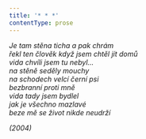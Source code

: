 ```yaml
---
title: '* * *'
contentType: prose
---
```


_Je tam stěna ticha a pak chrám  
řekl ten člověk když jsem chtěl jít domů  
vida chvíli jsem tu nebyl…  
na stěně seděly mouchy  
na schodech velcí černí psi  
bezbranní proti mně  
vida tady jsem bydlel  
jak je všechno mazlavé  
beze mě se život nikde neudrží_

_(2004)_
